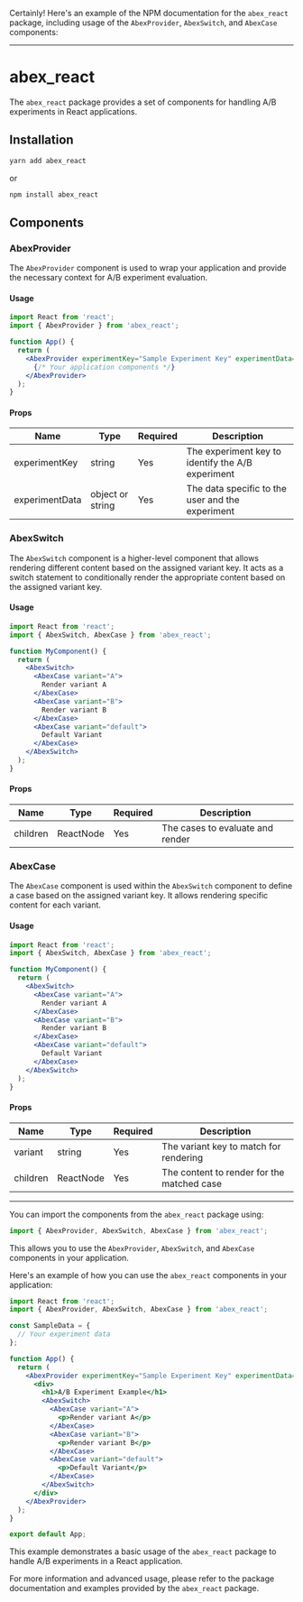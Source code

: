 Certainly! Here's an example of the NPM documentation for the `abex_react` package, including usage of the `AbexProvider`, `AbexSwitch`, and `AbexCase` components:

---

# abex_react

The `abex_react` package provides a set of components for handling A/B experiments in React applications.

## Installation

```bash
yarn add abex_react
```

or


```bash
npm install abex_react
```

## Components

### AbexProvider

The `AbexProvider` component is used to wrap your application and provide the necessary context for A/B experiment evaluation.

#### Usage

```jsx
import React from 'react';
import { AbexProvider } from 'abex_react';

function App() {
  return (
    <AbexProvider experimentKey="Sample Experiment Key" experimentData={SampleData}>
      {/* Your application components */}
    </AbexProvider>
  );
}
```

#### Props

| Name           | Type             | Required | Description                                       |
| -------------- | ---------------- | -------- | ------------------------------------------------- |
| experimentKey  | string           | Yes      | The experiment key to identify the A/B experiment |
| experimentData | object or string | Yes      | The data specific to the user and the experiment  |

### AbexSwitch

The `AbexSwitch` component is a higher-level component that allows rendering different content based on the assigned variant key. It acts as a switch statement to conditionally render the appropriate content based on the assigned variant key.

#### Usage

```jsx
import React from 'react';
import { AbexSwitch, AbexCase } from 'abex_react';

function MyComponent() {
  return (
    <AbexSwitch>
      <AbexCase variant="A">
        Render variant A
      </AbexCase>
      <AbexCase variant="B">
        Render variant B
      </AbexCase>
      <AbexCase variant="default">
        Default Variant
      </AbexCase>
    </AbexSwitch>
  );
}
```

#### Props

| Name     | Type      | Required | Description                      |
| -------- | --------- | -------- | -------------------------------- |
| children | ReactNode | Yes      | The cases to evaluate and render |

### AbexCase

The `AbexCase` component is used within the `AbexSwitch` component to define a case based on the assigned variant key. It allows rendering specific content for each variant.

#### Usage

```jsx
import React from 'react';
import { AbexSwitch, AbexCase } from 'abex_react';

function MyComponent() {
  return (
    <AbexSwitch>
      <AbexCase variant="A">
        Render variant A
      </AbexCase>
      <AbexCase variant="B">
        Render variant B
      </AbexCase>
      <AbexCase variant="default">
        Default Variant
      </AbexCase>
    </AbexSwitch>
  );
}
```

#### Props

| Name     | Type      | Required | Description                                |
| -------- | --------- | -------- | ------------------------------------------ |
| variant  | string    | Yes      | The variant key to match for rendering     |
| children | ReactNode | Yes      | The content to render for the matched case |

---


You can import the components from the `abex_react` package using:
```jsx
import { AbexProvider, AbexSwitch, AbexCase } from 'abex_react';
```

This allows you to use the `AbexProvider`, `AbexSwitch`, and `AbexCase` components in your application.

Here's an example of how you can use the `abex_react` components in your application:

```jsx
import React from 'react';
import { AbexProvider, AbexSwitch, AbexCase } from 'abex_react';

const SampleData = {
  // Your experiment data
};

function App() {
  return (
    <AbexProvider experimentKey="Sample Experiment Key" experimentData={SampleData}>
      <div>
        <h1>A/B Experiment Example</h1>
        <AbexSwitch>
          <AbexCase variant="A">
            <p>Render variant A</p>
          </AbexCase>
          <AbexCase variant="B">
            <p>Render variant B</p>
          </AbexCase>
          <AbexCase variant="default">
            <p>Default Variant</p>
          </AbexCase>
        </AbexSwitch>
      </div>
    </AbexProvider>
  );
}

export default App;
```

This example demonstrates a basic usage of the `abex_react` package to handle A/B experiments in a React application.

For more information and advanced usage, please refer to the package documentation and examples provided by the `abex_react` package.